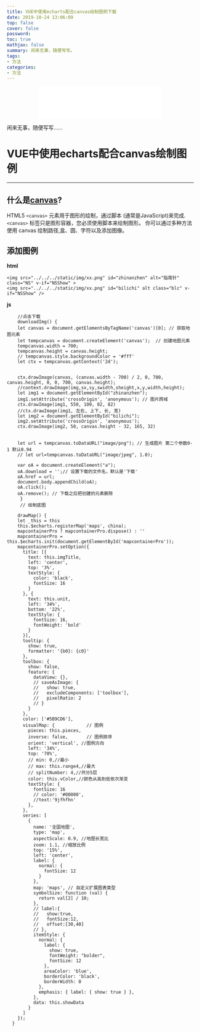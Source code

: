 ```yaml
---
title: VUE中使用echarts配合canvas绘制图例下载
date: 2019-10-24 13:06:09
top: false
cover: false
password:
toc: true
mathjax: false
summary: 闲来无事，随便写写。
tags:
- 方法
categories:
- 方法
---
```


<div align="middle">
<iframe frameborder="no" border="0" marginwidth="0" marginheight="0" width=330 height=86 src="//music.163.com/outchain/player?type=2&id=411214279&auto=1&height=66"></iframe>
</div>

闲来无事，随便写写......

# VUE中使用echarts配合canvas绘制图例
---


## 什么是[canvas](https://www.runoob.com/html/html5-canvas.html)?
HTML5 `<canvas>` 元素用于图形的绘制，通过脚本 (通常是JavaScript)来完成.
`<canvas>` 标签只是图形容器，您必须使用脚本来绘制图形。
你可以通过多种方法使用 canvas 绘制路径,盒、圆、字符以及添加图像。


## 添加图例

  **html**

    <img src="../../../static/img/xx.png" id="zhinanzhen" alt="指南针" class="NS" v-if="NSShow" >
    <img src="../../../static/img/xx.png" id="bilichi" alt class="blc" v-if="NSShow" />

  **js**

        //点击下载
        downloadImg() {
        let canvas = document.getElementsByTagName('canvas')[0]; // 获取地图元素
        let tempcanvas = document.createElement('canvas');  // 创建地图元素
        tempcanvas.width = 700;
        tempcanvas.height = canvas.height;
        // tempcanvas.style.backgroundColor = '#fff'
        let ctx = tempcanvas.getContext('2d'); 


        ctx.drawImage(canvas, (canvas.width - 700) / 2, 0, 700, canvas.height, 0, 0, 700, canvas.height);
        //context.drawImage(img,sx,sy,swidth,sheight,x,y,width,height);
        let img1 = document.getElementById("zhinanzhen"); 
        img1.setAttribute('crossOrigin', 'anonymous'); // 图片跨域
        ctx.drawImage(img1, 550, 100, 82, 82)
        //ctx.drawImage(img1, 左右, 上下, 长, 宽)
        let img2 = document.getElementById("bilichi");
        img2.setAttribute('crossOrigin', 'anonymous');
        ctx.drawImage(img2, 50, canvas.height - 32, 165, 32)


        let url = tempcanvas.toDataURL("image/png"); // 生成图片 第二个参数0-1 默认0.94
        // let url=tempcanvas.toDataURL("image/jpeg", 1.0);

        var oA = document.createElement("a");
        oA.download = '';// 设置下载的文件名，默认是'下载'
        oA.href = url;
        document.body.appendChild(oA);
        oA.click();
        oA.remove(); // 下载之后把创建的元素删除
         }
         // 绘制底图 

        drawMap() {
        let _this = this
        this.$echarts.registerMap('maps', china);
        mapcontainerPro ? mapcontainerPro.dispose() : ''
        mapcontainerPro = this.$echarts.init(document.getElementById('mapcontainerPro'));
        mapcontainerPro.setOption({   
          title: [{
            text: this.imgTitle,
            left: 'center',
            top: '3%',
            textStyle: {
              color: 'black',
              fontSize: 16
            }
          }, {
            text: this.unit,
            left: '34%',
            bottom: '22%',
            textStyle: {
              fontSize: 16,
              fontWeight: 'bold'
            }
          }],
          tooltip: {
            show: true,
            formatter: '{b0}: {c0}'
          },
          toolbox: {
            show: false,
            feature: {
              dataView: {},
              // saveAsImage: {
              //   show: true,
              //   excludeComponents: ['toolbox'],
              //   pixelRatio: 2
              // }
            }
          },
          color: ['#5B9CD6'],
          visualMap: {            // 图例
            pieces: this.pieces,
            inverse: false,       // 图例排序
            orient: 'vertical', //图例方向
            left: '34%',
            top: '78%',
            // min: 0,//最小
            // max: this.range4,//最大
            // splitNumber: 4,//共分5层
            color: this.vColor,//颜色从高到低依次渐变
            textStyle: {
              fontSize: 16
              // color: '#00000',
              //text:'9jfhfhn'
            },
          },
          series: [
            {
              name: '全国地图',
              type: 'map',
              aspectScale: 0.9, //地图长宽比
              zoom: 1.1, //缩放比例
              top: '15%',
              left: 'center',
              label: {
                normal: {
                  fontSize: 12
                }
              },
              map: 'maps', // 自定义扩展图表类型
              symbolSize: function (val) {
                return val[2] / 10;
              },
              // label:{
              //   show:true,
              //   fontSize:12,
              //   offset:[30,40]
              // },
              itemStyle: {
                normal: {
                  label: {
                    show: true,
                    fontWeight: "bolder",
                    fontSize: 12
                  },
                  areaColor: 'blue',
                  borderColor: 'black',
                  borderWidth: 0
                },
                emphasis: { label: { show: true } },
              },
              data: this.showData
            }
          ]
        });
      }















